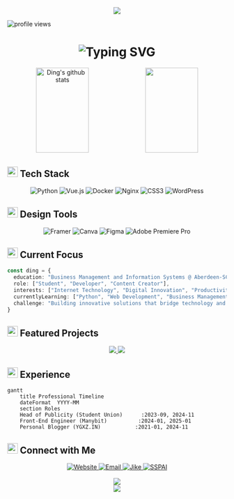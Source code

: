 <!-- Header Banner -->
<div align="center">
  <img src="https://capsule-render.vercel.app/api?type=waving&color=03c9a9&height=200&section=header&text=Ding&fontSize=80&fontColor=ffffff&animation=fadeIn" />
</div>

<!-- Profile Views Counter -->
<p align="left">
  <img src="https://komarev.com/ghpvc/?username=ding113&label=Profile%20views&color=03c9a9&style=flat" alt="profile views" />
</p>

<!-- Introduction Section -->
<h1 align="center">
  <img src="https://readme-typing-svg.demolab.com?font=Fira+Code&size=28&duration=3000&pause=1000&color=03C9A9&center=true&vCenter=true&width=435&lines=Hi+there%2C+I'm+Ding!+%F0%9F%91%8B;A+Digital+Explorer;Tech+%26+Business+Enthusiast" alt="Typing SVG" />
</h1>

<!-- About Me Section -->
<div align="center">
  <img width="49%" height="195px" src="https://github-readme-stats.vercel.app/api?username=ding113&show_icons=true&count_private=true&hide_border=true&title_color=03c9a9&icon_color=03c9a9&text_color=c9d1d9&bg_color=0d1117" alt="Ding's github stats" /> 
  <img width="49%" height="195px" src="https://github-readme-streak-stats.herokuapp.com/?user=ding113&theme=dark&hide_border=true&stroke=03c9a9&ring=03c9a9&fire=03c9a9&currStreakNum=03c9a9&currStreakLabel=03c9a9" />
</div>

<!-- Tech Stack -->
<h2>
  <img src="https://media2.giphy.com/media/QssGEmpkyEOhBCb7e1/giphy.gif?cid=ecf05e47a0n3gi1bfqntqmob8g9aid1oyj2wr3ds3mg700bl&rid=giphy.gif" width="24px" height="24px">
  Tech Stack
</h2>

<div align="center">
  
  ![Python](https://img.shields.io/badge/Python-14354C?style=for-the-badge&logo=python&logoColor=white)
  ![Vue.js](https://img.shields.io/badge/Vue.js-35495E?style=for-the-badge&logo=vuedotjs&logoColor=4FC08D)
  ![Docker](https://img.shields.io/badge/Docker-2CA5E0?style=for-the-badge&logo=docker&logoColor=white)
  ![Nginx](https://img.shields.io/badge/Nginx-009639?style=for-the-badge&logo=nginx&logoColor=white)
  ![CSS3](https://img.shields.io/badge/CSS3-1572B6?style=for-the-badge&logo=css3&logoColor=white)
  ![WordPress](https://img.shields.io/badge/WordPress-%23117AC9.svg?style=for-the-badge&logo=WordPress&logoColor=white)

</div>

<!-- Design Tools -->
<h2>
  <img src="https://media.giphy.com/media/iY8CRBdQXODJSCERIr/giphy.gif" width="24px" height="24px">
  Design Tools
</h2>

<div align="center">
  
  ![Framer](https://img.shields.io/badge/Framer-black?style=for-the-badge&logo=framer&logoColor=blue)
  ![Canva](https://img.shields.io/badge/Canva-%2300C4CC.svg?style=for-the-badge&logo=Canva&logoColor=white)
  ![Figma](https://img.shields.io/badge/figma-%23F24E1E.svg?style=for-the-badge&logo=figma&logoColor=white)
  ![Adobe Premiere Pro](https://img.shields.io/badge/Adobe%20Premiere%20Pro-9999FF.svg?style=for-the-badge&logo=Adobe%20Premiere%20Pro&logoColor=white)

</div>

<!-- Current Focus -->
<h2>
  <img src="https://media.giphy.com/media/juua9i2c2fA0AIp2iq/giphy.gif" width="24px" height="24px">
  Current Focus
</h2>

```typescript
const ding = {
  education: "Business Management and Information Systems @ Aberdeen-SCNU",
  role: ["Student", "Developer", "Content Creator"],
  interests: ["Internet Technology", "Digital Innovation", "Productivity Tools"],
  currentlyLearning: ["Python", "Web Development", "Business Management"],
  challenge: "Building innovative solutions that bridge technology and business"
}
```

<!-- Featured Projects -->
<h2>
  <img src="https://media.giphy.com/media/CwTvSiWflgCGKgz5eb/giphy.gif" width="24px" height="24px">
  Featured Projects
</h2>

<div align="center">
  <a href="#">
    <img src="https://github-readme-stats.vercel.app/api/pin/?username=ding113&repo=magictranslate&hide_border=true&bg_color=0d1117&title_color=03c9a9&text_color=c9d1d9&icon_color=03c9a9" />
  </a>
  <a href="#">
    <img src="https://github-readme-stats.vercel.app/api/pin/?username=ding113&repo=evaluation-system&hide_border=true&bg_color=0d1117&title_color=03c9a9&text_color=c9d1d9&icon_color=03c9a9" />
  </a>
</div>

<!-- Experience -->
<h2>
  <img src="https://media.giphy.com/media/UVG0BN8TOMKkPOJS6e/giphy.gif" width="24px" height="24px">
  Experience
</h2>

```mermaid
gantt
    title Professional Timeline
    dateFormat  YYYY-MM
    section Roles
    Head of Publicity (Student Union)      :2023-09, 2024-11
    Front-End Engineer (Manybit)          :2024-01, 2025-01
    Personal Blogger (YGXZ.IN)           :2021-01, 2024-11
```

<!-- Connect with Me -->
<h2>
  <img src="https://media.giphy.com/media/jOnqUyE0PaqcLoqJKT/giphy.gif" width="24px" height="24px">
  Connect with Me
</h2>

<div align="center">
  <a href="https://www.ygxz.xyz" target="_blank">
    <img src="https://img.shields.io/badge/Website-03C9A9?style=for-the-badge&logo=About.me&logoColor=white" alt="Website"/>
  </a>
  <a href="mailto:bio-contact@ygxz.in">
    <img src="https://img.shields.io/badge/Email-D14836?style=for-the-badge&logo=gmail&logoColor=white" alt="Email"/>
  </a>
  <a href="https://jike.city/ygxz" target="_blank">
    <img src="https://img.shields.io/badge/Jike-000000?style=for-the-badge&logo=medium&logoColor=white" alt="Jike"/>
  </a>
  <a href="https://sspai.com/u/hh1zmte2/updates" target="_blank">
    <img src="https://img.shields.io/badge/SSPAI-03C9A9?style=for-the-badge&logo=spreaker&logoColor=white" alt="SSPAI"/>
  </a>
</div>

<!-- Activity Graph -->
<br/>
<div align="center">
  <img src="https://github-readme-activity-graph.vercel.app/graph?username=ding113&bg_color=0d1117&color=03c9a9&line=03c9a9&point=ffffff&area=true&hide_border=true" />
</div>

<!-- Footer -->
<div align="center">
  <img src="https://capsule-render.vercel.app/api?type=waving&color=03c9a9&height=120&section=footer" />
</div>